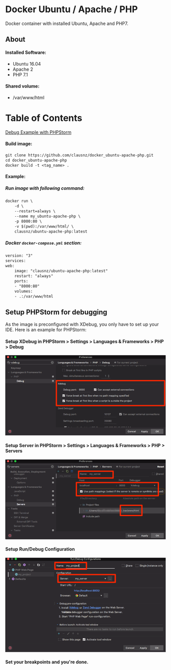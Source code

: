 # Docker Ubuntu / Apache / PHP

Docker container with installed Ubuntu, Apache and PHP7.

## About

#### Installed Software:

- Ubuntu 16.04
- Apache 2
- PHP 7.1

#### Shared volume:

- /var/www/html

# Table of Contents

[Debug Example with PHPStorm](#setup-phpstorm-for-debugging)


#### Build image:

    git clone https://github.com/clausnz/docker_ubuntu-apache-php.git
    cd docker_ubuntu-apache-php
    docker build -t <tag_name> .

#### Example:

##### Run image with following command:

    docker run \
        -d \
        --restart=always \
        --name my_ubuntu-apache-php \
        -p 8000:80 \
        -v $(pwd):/var/www/html/ \
        clausnz/ubuntu-apache-php:latest

##### Docker `docker-compose.yml` section:

    version: "3"
    services:
    web:
        image: "clausnz/ubuntu-apache-php:latest"
        restart: "always"
        ports:
        - "8000:80"
        volumes:
        - .:/var/www/html
        
## Setup PHPStorm for debugging

As the image is preconfigured with XDebug, you only have to set up your IDE. Here is an example for PHPStorm:

#### Setup XDebug in PHPStorm > Settings > Languages & Frameworks > PHP > Debug
![Setup XDebug](docs/images/phpstorm-setup-xdebug.png)

#### Setup Server in PHPStorm > Settings > Languages & Frameworks > PHP > Servers
![Setup Server](docs/images/phpstorm-settings-server.png)

#### Setup Run/Debug Configuration
![Setup Run](docs/images/phpstorm-setup-run.png)

#### Set your breakpoints and you're done.